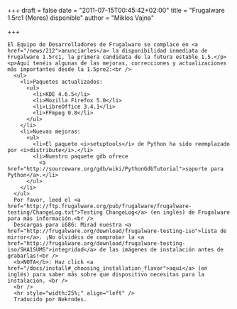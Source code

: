 
+++
draft = false
date = "2011-07-15T00:45:42+02:00"
title = "Frugalware 1.5rc1 (Mores) disponible"
author = "Miklos Vajna"

+++

    El Equipo de Desarrolladores de Frugalware se complace en <a href="/news/212">anunciarles</a> la disponibilidad inmediata de Frugalware 1.5rc1, la primera candidata de la futura estable 1.5.</p>
    <p>Aquí tenéis algunas de las mejoras, correcciones y actualizaciones más importantes desde la 1.5pre2:<br />
      <ul>
        <li>Paquetes actualizados:
          <ul>
            <li>KDE 4.6.5</li>
            <li>Mozilla Firefox 5.0</li>
            <li>LibreOffice 3.4.1</li>
            <li>FFmpeg 0.8</li>
          </ul>
        </li>
        <li>Nuevas mejoras:
          <ul>
            <li>El paquete <i>setuptools</i> de Python ha sido reemplazado por <i>distribute</i>.</li>
            <li>Nuestro paquete gdb ofrece
              <a href="http://sourceware.org/gdb/wiki/PythonGdbTutorial">soporte para Python</a>.</li>
          </ul>
        </li>
      </ul>
      Por favor, leed el <a href="http://ftp.frugalware.org/pub/frugalware/frugalware-testing/ChangeLog.txt">Testing ChangeLog</a> (en inglés) de Frugalware para más información.<br />
      Descargas para i686: Mirad nuestra <a href="http://frugalware.org/download/frugalware-testing-iso">lista de mirror</a>. ¡No olvidéis de comprobar la <a href="http://frugalware.org/download/frugalware-testing-iso/SHA1SUMS">integridad</a> de las imágenes de instalación antes de grabarlas!<br />
      <b>NOTA</b>: Haz click <a href="/docs/install#_choosing_installation_flavor">aquí</a> (en inglés) para saber más sobre que dispositivo necesitas para la instalación. <br />
      <br />
      <hr style="width:25%;" align="left" />
      Traducido por Nekrodes.
       
    